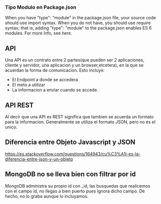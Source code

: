 ### Tipo Modulo en Package.json
When you have "type": "module" in the package.json file, your source code should use import syntax. When you do not have, you should use require syntax; that is, adding "type": "module" to the package.json enables ES 6 modules. For more info, see here.

## API
Una API es un contrato entre 2 partes(que pueden ser 2 aplicaciones, cliente y servidor, una aplicacion y un browser,etcetera), en la que se acuerdan la forma de comunicacion. Esto incluye:
* El Endpoint a donde se accedera
* El meto a utilizar 
* La informacion a enviar cuando se accede.

## API REST
Al decir que una API es REST significa que tambien se acuerda un formato para la informacion. Generalmente se utiliza el formato JSON, pero no es el unico.

## Diferencia entre Objeto Javascript y JSON
https://es.stackoverflow.com/questions/164943/cu%C3%A1l-es-la-diferencia-entre-json-y-un-objeto

## MongoDB no se lleva bien con filtrar por id
MongoDB administra su propio id con _id, las busquedas que realicemos con el campo id, no llegas a bien puerto pues ignora dicho campo. De hecho, no lo graba aunque lo incluyamos.